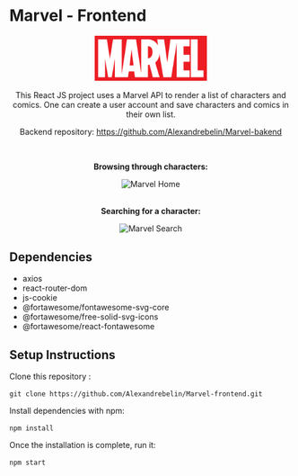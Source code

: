 # Marvel - Frontend

<div align="center">
<img src="./src/assets/img/logo.png" alt="Marvel logo" width="200" />

This React JS project uses a Marvel API to render a list of characters and comics. One can create a user account and save characters and comics in their own list.

Backend repository: https://github.com/Alexandrebelin/Marvel-bakend

<br />

**Browsing through characters:**

<img src="./_preview/Marvel.gif" alt="Marvel Home" />
<br />
<br />

**Searching for a character:**

<img src="./_preview/search.gif" alt="Marvel Search" />

</div>

## Dependencies

- axios
- react-router-dom
- js-cookie
- @fortawesome/fontawesome-svg-core
- @fortawesome/free-solid-svg-icons
- @fortawesome/react-fontawesome

## Setup Instructions

Clone this repository :

```
git clone https://github.com/Alexandrebelin/Marvel-frontend.git
```

Install dependencies with npm:

```
npm install
```

Once the installation is complete, run it:

```
npm start
```
